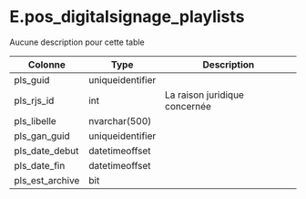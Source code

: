 # E.pos_digitalsignage_playlists

Aucune description pour cette table

Colonne|Type|Description
---|---|---
pls_guid|uniqueidentifier|
pls_rjs_id|int|La raison juridique concernée 
pls_libelle|nvarchar(500)|
pls_gan_guid|uniqueidentifier|
pls_date_debut|datetimeoffset|
pls_date_fin|datetimeoffset|
pls_est_archive|bit|
